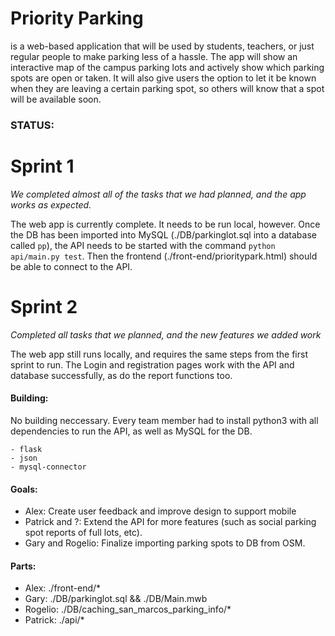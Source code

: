 # Priority Parking

is a web-based application that will be used by students, teachers, or just 
regular people to make parking less of a hassle. The app will show an 
interactive map of the campus parking lots and actively show which parking spots 
are open or taken. It will also give users the option to let it be known when 
they are leaving a certain parking spot, so others will know that a spot will 
be available soon.

### STATUS:

# Sprint 1

*We completed almost all of the tasks that we had planned, and the app works as
expected.*

The web app is currently complete. It needs to be run local, however. Once the DB
has been imported into MySQL (./DB/parkinglot.sql into a database called `pp`), 
the API needs to be started with the command `python api/main.py test`. Then the 
frontend (./front-end/prioritypark.html) should be able to connect to the API.

# Sprint 2

*Completed all tasks that we planned, and the new features we added work*

The web app still runs locally, and requires the same steps from the first sprint to run.
The Login and registration pages work with the API and database successfully, 
as do the report functions too.


#### Building:

No building neccessary. Every team member had to install python3 with all
dependencies to run the API, as well as MySQL for the DB. 

    - flask
    - json
    - mysql-connector
    

#### Goals:

- Alex: Create user feedback and improve design to support mobile
- Patrick and ?: Extend the API for more features (such as social parking spot 
    reports of full lots, etc).
- Gary and Rogelio: Finalize importing parking spots to DB from OSM.

#### Parts:

- Alex: ./front-end/*
- Gary: ./DB/parkinglot.sql && ./DB/Main.mwb
- Rogelio: ./DB/caching_san_marcos_parking_info/*
- Patrick: ./api/*
